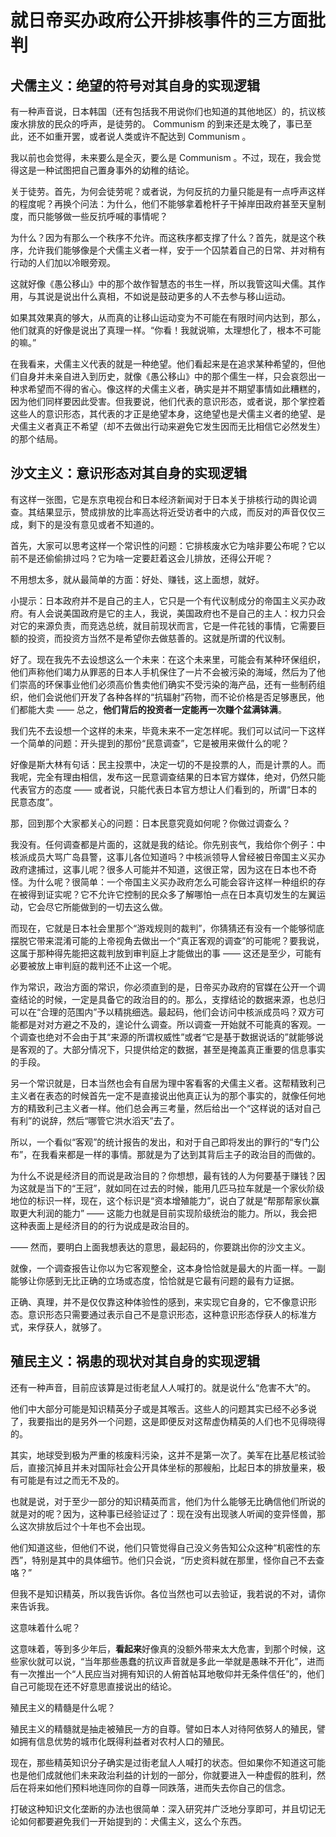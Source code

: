 
# 就日帝买办政府公开排核事件的三方面批判


## 犬儒主义：绝望的符号对其自身的实现逻辑

有一种声音说，日本韩国（还有包括我不用说你们也知道的其他地区）的，抗议核废水排放的民众的呼声，是徒劳的。 Communism 的到来还是太晚了，事已至此，还不如重开罢，或者说人类或许不配达到 Communism 。

我以前也会觉得，未来要么是全灭，要么是 Communism 。不过，现在，我会觉得这是一种试图把自己置身事外的幼稚的结论。

关于徒劳。首先，为何会徒劳呢？或者说，为何反抗的力量只能是有一点呼声这样的程度呢？再换个问法：为什么，他们不能够拿着枪杆子干掉岸田政府甚至天皇制度，而只能够做一些反抗呼喊的事情呢？

为什么？因为有那么一个秩序不允许。而这秩序都支撑了什么？首先，就是这个秩序，允许我们能够像是个犬儒主义者一样，安于一个囚禁着自己的日常、并对稍有行动的人们加以冷眼旁观。

这就好像《愚公移山》中的那个故作智慧态的书生一样，所以我管这叫犬儒。其作用，与其说是说出什么真相，不如说是鼓动更多的人不去参与移山运动。

如果其效果真的够大，从而真的让移山运动变为不可能在有限时间内达到，那么，他们就真的好像是说出了真理一样。“你看！我就说嘛，太理想化了，根本不可能的嘛。”

在我看来，犬儒主义代表的就是一种绝望。他们看起来是在追求某种希望的，但他们自身并未亲自进入到历史，就像《愚公移山》中的那个儒生一样，只会哀怨出一种求希望而不得的省心。像这样的犬儒主义者，确实是并不期望事情如此糟糕的，因为他们同样要因此受害。但我要说，他们代表的意识形态，或者说，那个掌控着这些人的意识形态，其代表的才正是绝望本身，这绝望也是犬儒主义者的绝望、是犬儒主义者真正不希望（却不去做出行动来避免它发生因而无比相信它必然发生）的那个结局。

## 沙文主义：意识形态对其自身的实现逻辑

有这样一张图，它是东京电视台和日本经济新闻对于日本关于排核行动的舆论调查。其结果显示，赞成排放的比率高达将近受访者中的六成，而反对的声音仅仅三成，剩下的是没有意见或者不知道的。

首先，大家可以思考这样一个常识性的问题：它排核废水它为啥非要公布呢？它以前不是还偷偷排过吗？它为啥一定要赶着这会儿排放，还得公开呢？

不用想太多，就从最简单的方面：好处、赚钱，这上面想，就好。

小提示：日本政府并不是自己的主人，它只是一个有代议制成分的帝国主义买办政府。有人会说美国政府是它的主人，我说，美国政府也不是自己的主人：权力只会对它的来源负责，而竞选总统，就目前现状而言，它是一件花钱的事情，它需要巨额的投资，而投资方当然不是希望你去做慈善的。这就是所谓的代议制。

好了。现在我先不去设想这么一个未来：在这个未来里，可能会有某种环保组织，他们声称他们竭力从罪恶的日本人手机保住了一片不会被污染的海域，然后为了他们崇高的环保事业他们必须高价售卖他们确实不受污染的海产品，还有一些制药组织，他们会说他们开发了各种各样的“抗辐射”药物，而不论价格是否足够惠民，他们都能大卖 —— 总之，**他们背后的投资者一定能再一次赚个盆满钵满**。

我们先不去设想一个这样的未来，毕竟未来不一定怎样呢。我们可以试问一下这样一个简单的问题：开头提到的那份“民意调查”，它是被用来做什么的呢？

好像是斯大林有句话：民主投票中，决定一切的不是投票的人，而是计票的人。而我呢，完全有理由相信，发布这一民意调查结果的日本官方媒体，绝对，仍然只能代表官方的态度 —— 或者说，只能代表日本官方想让人们看到的，所谓“日本的民意态度”。

那，回到那个大家都关心的问题：日本民意究竟如何呢？你做过调查么？

我没有。任何调查都是片面的，这就是我的结论。你先别丧气，我给你个例子：中核派成员大骂广岛县警，这事儿各位知道吗？中核派领导人曾经被日帝国主义买办政府逮捕过，这事儿呢？很多人可能并不知道，这很正常，因为这在日本也不奇怪。为什么呢？很简单：一个帝国主义买办政府怎么可能会容许这样一种组织的存在被得到证实呢？它不允许它控制的民众多了解哪怕一点在日本真切发生的左翼运动，它会尽它所能做到的一切去这么做。

而现在，它就是日本社会里那个“游戏规则的裁判”，你猜猜还有没有一个能够彻底摆脱它带来混淆可能的上帝视角去做出一个“真正客观的调查”的可能呢？要我说，这属于那种得先能把这裁判放到审判庭上才能做出的事 —— 这还是至少，可能有必要被放上审判庭的裁判还不止这一个呢。

作为常识，政治方面的常识，你必须直到的是，日帝买办政府的官媒在公开一个调查结论的时候，一定是具备它的政治目的的。那么，支撑结论的数据来源，也总归可以在“合理的范围内”予以精挑细选。最起码，他们会访问中核派成员吗？双方可能都是对对方避之不及的，遑论什么调查。所以调查一开始就不可能真的客观。一个调查也绝对不会由于其“来源的所谓权威性”或者“它是基于数据说话的”就能够说是客观的了。大部分情况下，只提供给定的数据，甚至是掩盖真正重要的信息事实的手段。

另一个常识就是，日本当然也会有自居为理中客看客的犬儒主义者。这帮精致利己主义者在表态的时候首先一定不是直接说出他真正认为的那个事实的，就像任何地方的精致利己主义者一样。他们总会再三考量，然后给出一个“这样说的话对自己有利”的说辞，然后“哪管它洪水滔天”去了。

所以，一个看似“客观”的统计报告的发出，和对于自己即将发出的罪行的“专门公布”，在我看来都是一样的事情。那就是为了达到其背后主子的政治目的而做的。

为什么不说是经济目的而说是政治目的？你想想，最有钱的人为何要基于赚钱？因为这就是当下的“王冠”，就如同在过去的时候，能用几匹马拉车就是一个家伙阶级地位的标识一样，现在，这个标识是“资本增殖能力”，说白了就是“帮那帮家伙赢取更大利润的能力” —— 这能力也就是目前实现阶级统治的能力。所以，我会把这种表面上是经济目的的行为说成是政治目的。

—— 然而，要明白上面我想表达的意思，最起码的，你要跳出你的沙文主义。

就像，一个调查报告让你以为它客观整全，这本身恰恰就是最大的片面一样。一副能够让你感到无比正确的立场或态度，恰恰就是它最有问题的最有力证据。

正确、真理，并不是仅仅靠这种体验性的感到，来实现它自身的，它不像意识形态。意识形态只需要通过表示自己不是意识形态，这种意识形态俘获人的标准方式，来俘获人，就够了。

## 殖民主义：祸患的现状对其自身的实现逻辑

还有一种声音，目前应该算是过街老鼠人人喊打的。就是说什么“危害不大”的。

他们中大部分可能是知识精英分子或是其喉舌。这些人的问题其实已经不必多说了，我要指出的是另外一个问题，这是即便反对这帮虚伪精英的人们也不见得晓得的。

其实，地球受到极为严重的核废料污染，这并不是第一次了。美军在比基尼核试验后，直接沉掉且并未对国际社会公开具体坐标的那艘船，比起日本的排放量来，极有可能是有过之而无不及的。

也就是说，对于至少一部分的知识精英而言，他们为什么能够无比确信他们所说的就是对的呢？因为，这种事已经验证过了：现在没有出现骇人听闻的变异怪兽，那么这次排放后过个十年也不会出现。

他们知道这些，但他们不说，他们只管觉得自己没义务告知公众这种“机密性的东西”，特别是其中的具体细节。他们只会说，“历史资料就在那里，怪你自己不去查咯？”

但我不是知识精英，所以我告诉你。各位当然也可以去验证，我若说的不对，请你来告诉我。

这意味着什么呢？

这意味着，等到多少年后，**看起来**好像真的没额外带来太大危害，到那个时候，这些家伙就可以说，“当年那些愚蠢的抗议声音就是多此一举就是愚昧不开化”，进而有一次推出一个“人民应当对拥有知识的人俯首帖耳地敬仰并无条件信任”的，他们自己可能现在还不好意思直接说出的结论。

殖民主义的精髓是什么呢？

殖民主义的精髓就是抽走被殖民一方的自尊。譬如日本人对待阿依努人的殖民，譬如拥有信息优势的城市化既得利益者对农村人口的殖民。

现在，那些精英知识分子确实是过街老鼠人人喊打的状态。但如果你不知道这可能也是他们成就他们未来政治利益的计划的一部分，你就要进入一种虚假的胜利，然后在将来如他们预料地连同你的自尊一同跌落，进而失去你自己的信念。

打破这种知识文化垄断的办法也很简单：深入研究并广泛地分享即可，并且切记无论如何都要避免我们一开始提到的：犬儒主义，这么个东西。





